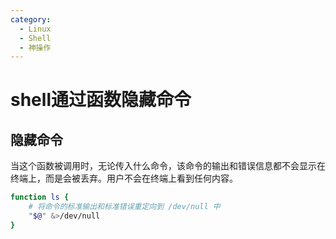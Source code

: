 ```yaml
---
category: 
  - Linux
  - Shell
  - 神操作
---
```


# shell通过函数隐藏命令

## 隐藏命令

当这个函数被调用时，无论传入什么命令，该命令的输出和错误信息都不会显示在终端上，而是会被丢弃。用户不会在终端上看到任何内容。

```bash
function ls {
    # 将命令的标准输出和标准错误重定向到 /dev/null 中
    "$@" &>/dev/null
}
```

